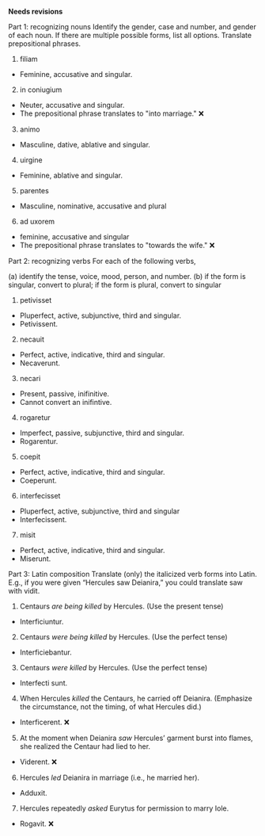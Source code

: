 **Needs revisions**

Part 1: recognizing nouns
Identify the gender, case and number, and gender of each noun. If there are multiple possible forms, list all options. Translate prepositional phrases.

1. filiam
  - Feminine, accusative and singular.
2. in coniugium
  - Neuter, accusative and singular.
  - The prepositional phrase translates to "into marriage." ❌
3. animo
  - Masculine, dative, ablative and singular.
4. uirgine
  - Feminine, ablative and singular.
5. parentes
  - Masculine, nominative, accusative and plural
6. ad uxorem
  - feminine, accusative and singular
  - The prepositional phrase translates to "towards the wife." ❌ 

Part 2: recognizing verbs
For each of the following verbs,

(a) identify the tense, voice, mood, person, and number. (b) if the form is singular, convert to plural; if the form is plural, convert to singular 

1. petivisset
  - Pluperfect, active, subjunctive, third and singular.
  - Petivissent.
2. necauit
  - Perfect, active, indicative, third and singular.
  - Necaverunt.
3. necari
  - Present, passive, inifinitive.
  - Cannot convert an inifintive.
4. rogaretur
  - Imperfect, passive, subjunctive, third and singular.
  - Rogarentur.
5. coepit
  - Perfect, active, indicative, third and singular.
  - Coeperunt.
6. interfecisset
  - Pluperfect, active, subjunctive, third and singular
  - Interfecissent.
7. misit
  - Perfect, active, indicative, third and singular.
  - Miserunt.

Part 3: Latin composition
Translate (only) the italicized verb forms into Latin. E.g., if you were given “Hercules saw Deianira,” you could translate saw with vidit.

1. Centaurs *are being killed* by Hercules. (Use the present tense)
  - Interficiuntur.
2. Centaurs *were being killed* by Hercules. (Use the perfect tense)
  - Interficiebantur.
3. Centaurs *were killed* by Hercules. (Use the perfect tense)
  - Interfecti sunt.
4. When Hercules *killed* the Centaurs, he carried off Deianira. (Emphasize the circumstance, not the timing, of what Hercules did.)
  - Interficerent.  ❌
5. At the moment when Deianira *saw* Hercules’ garment burst into flames, she realized the Centaur had lied to her.
  - Viderent. ❌
6. Hercules *led* Deianira in marriage (i.e., he married her).
  - Adduxit.
7. Hercules repeatedly *asked* Eurytus for permission to marry Iole.
  - Rogavit. ❌
